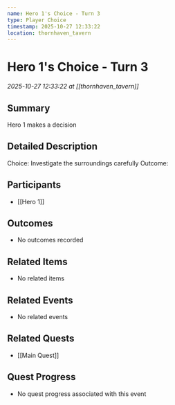 ```yaml
---
name: Hero 1's Choice - Turn 3
type: Player Choice
timestamp: 2025-10-27 12:33:22
location: thornhaven_tavern
---
```


# Hero 1's Choice - Turn 3

*2025-10-27 12:33:22 at [[thornhaven_tavern]]*

## Summary
Hero 1 makes a decision

## Detailed Description
Choice: Investigate the surroundings carefully
Outcome: 

## Participants
- [[Hero 1]]

## Outcomes
- No outcomes recorded

## Related Items
- No related items

## Related Events
- No related events

## Related Quests
- [[Main Quest]]

## Quest Progress
- No quest progress associated with this event
